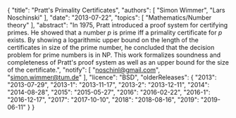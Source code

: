 {
    "title": "Pratt's Primality Certificates",
    "authors": [
        "Simon Wimmer",
        "Lars Noschinski"
    ],
    "date": "2013-07-22",
    "topics": [
        "Mathematics/Number theory"
    ],
    "abstract": "In 1975, Pratt introduced a proof system for certifying primes. He showed that a number <i>p</i> is prime iff a primality certificate for <i>p</i> exists. By showing a logarithmic upper bound on the length of the certificates in size of the prime number, he concluded that the decision problem for prime numbers is in NP. This work formalizes soundness and completeness of Pratt's proof system as well as an upper bound for the size of the certificate.",
    "notify": [
        "noschinl@gmail.com",
        "simon.wimmer@tum.de"
    ],
    "licence": "BSD",
    "olderReleases": {
        "2013": "2013-07-29",
        "2013-1": "2013-11-17",
        "2013-2": "2013-12-11",
        "2014": "2014-08-28",
        "2015": "2015-05-27",
        "2016": "2016-02-22",
        "2016-1": "2016-12-17",
        "2017": "2017-10-10",
        "2018": "2018-08-16",
        "2019": "2019-06-11"
    }
}